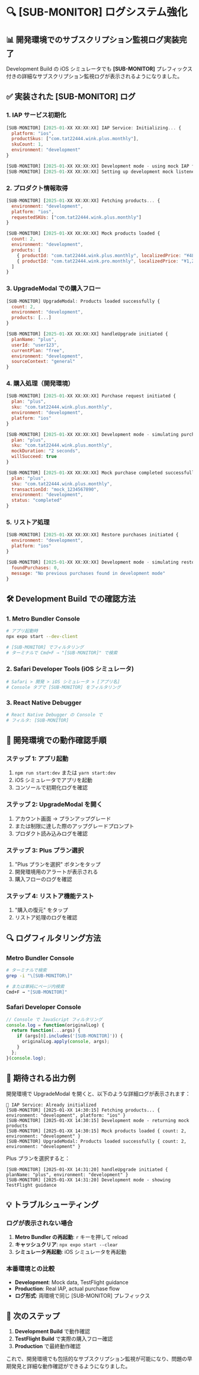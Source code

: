 # 🔍 [SUB-MONITOR] ログシステム強化

## 📊 **開発環境でのサブスクリプション監視ログ実装完了**

Development Build の iOS シミュレータでも **[SUB-MONITOR]** プレフィックス付きの詳細なサブスクリプション監視ログが表示されるようになりました。

## ✅ **実装された [SUB-MONITOR] ログ**

### **1. IAP サービス初期化**
```javascript
[SUB-MONITOR] [2025-01-XX XX:XX:XX] IAP Service: Initializing... {
  platform: "ios",
  productSkus: ["com.tat22444.wink.plus.monthly"],
  skuCount: 1,
  environment: "development"
}

[SUB-MONITOR] [2025-01-XX XX:XX:XX] Development mode - using mock IAP functionality
[SUB-MONITOR] [2025-01-XX XX:XX:XX] Setting up development mock listeners
```

### **2. プロダクト情報取得**
```javascript
[SUB-MONITOR] [2025-01-XX XX:XX:XX] Fetching products... {
  environment: "development",
  platform: "ios",
  requestedSKUs: ["com.tat22444.wink.plus.monthly"]
}

[SUB-MONITOR] [2025-01-XX XX:XX:XX] Mock products loaded {
  count: 2,
  environment: "development",
  products: [
    { productId: "com.tat22444.wink.plus.monthly", localizedPrice: "¥480" },
    { productId: "com.tat22444.wink.pro.monthly", localizedPrice: "¥1,280" }
  ]
}
```

### **3. UpgradeModal での購入フロー**
```javascript
[SUB-MONITOR] UpgradeModal: Products loaded successfully {
  count: 2,
  environment: "development",
  products: [...]
}

[SUB-MONITOR] [2025-01-XX XX:XX:XX] handleUpgrade initiated {
  planName: "plus",
  userId: "user123",
  currentPlan: "free",
  environment: "development",
  sourceContext: "general"
}
```

### **4. 購入処理（開発環境）**
```javascript
[SUB-MONITOR] [2025-01-XX XX:XX:XX] Purchase request initiated {
  plan: "plus",
  sku: "com.tat22444.wink.plus.monthly",
  environment: "development",
  platform: "ios"
}

[SUB-MONITOR] [2025-01-XX XX:XX:XX] Development mode - simulating purchase flow {
  plan: "plus",
  sku: "com.tat22444.wink.plus.monthly",
  mockDuration: "2 seconds",
  willSucceed: true
}

[SUB-MONITOR] [2025-01-XX XX:XX:XX] Mock purchase completed successfully {
  plan: "plus",
  sku: "com.tat22444.wink.plus.monthly",
  transactionId: "mock_1234567890",
  environment: "development",
  status: "completed"
}
```

### **5. リストア処理**
```javascript
[SUB-MONITOR] [2025-01-XX XX:XX:XX] Restore purchases initiated {
  environment: "development",
  platform: "ios"
}

[SUB-MONITOR] [2025-01-XX XX:XX:XX] Development mode - simulating restore purchases {
  foundPurchases: 0,
  message: "No previous purchases found in development mode"
}
```

## 🛠️ **Development Build での確認方法**

### **1. Metro Bundler Console**
```bash
# アプリ起動時
npx expo start --dev-client

# [SUB-MONITOR] でフィルタリング
# ターミナルで Cmd+F → "[SUB-MONITOR]" で検索
```

### **2. Safari Developer Tools (iOS シミュレータ)**
```bash
# Safari > 開発 > iOS シミュレータ > [アプリ名]
# Console タブで [SUB-MONITOR] をフィルタリング
```

### **3. React Native Debugger**
```bash
# React Native Debugger の Console で
# フィルタ: [SUB-MONITOR]
```

## 📱 **開発環境での動作確認手順**

### **ステップ 1: アプリ起動**
1. `npm run start:dev` または `yarn start:dev`
2. iOS シミュレータでアプリを起動
3. コンソールで初期化ログを確認

### **ステップ 2: UpgradeModal を開く**
1. アカウント画面 → プランアップグレード
2. または制限に達した際のアップグレードプロンプト
3. プロダクト読み込みログを確認

### **ステップ 3: Plus プラン選択**
1. "Plus プランを選択" ボタンをタップ
2. 開発環境用のアラートが表示される
3. 購入フローのログを確認

### **ステップ 4: リストア機能テスト**
1. "購入の復元" をタップ
2. リストア処理のログを確認

## 🔍 **ログフィルタリング方法**

### **Metro Bundler Console**
```bash
# ターミナルで検索
grep -i "\[SUB-MONITOR\]"

# または単純にページ内検索
Cmd+F → "[SUB-MONITOR]"
```

### **Safari Developer Console**
```javascript
// Console で JavaScript フィルタリング
console.log = function(originalLog) {
  return function(...args) {
    if (args[0].includes('[SUB-MONITOR]')) {
      originalLog.apply(console, args);
    }
  };
}(console.log);
```

## 🎯 **期待される出力例**

開発環境で UpgradeModal を開くと、以下のような詳細ログが表示されます：

```
🛒 IAP Service: Already initialized
[SUB-MONITOR] [2025-01-XX 14:30:15] Fetching products... { environment: "development", platform: "ios" }
[SUB-MONITOR] [2025-01-XX 14:30:15] Development mode - returning mock products
[SUB-MONITOR] [2025-01-XX 14:30:15] Mock products loaded { count: 2, environment: "development" }
[SUB-MONITOR] UpgradeModal: Products loaded successfully { count: 2, environment: "development" }
```

Plus プランを選択すると：

```
[SUB-MONITOR] [2025-01-XX 14:31:20] handleUpgrade initiated { planName: "plus", environment: "development" }
[SUB-MONITOR] [2025-01-XX 14:31:20] Development mode - showing TestFlight guidance
```

## 💡 **トラブルシューティング**

### **ログが表示されない場合**
1. **Metro Bundler の再起動**: `r` キーを押して reload
2. **キャッシュクリア**: `npx expo start --clear`
3. **シミュレータ再起動**: iOS シミュレータを再起動

### **本番環境との比較**
- **Development**: Mock data, TestFlight guidance
- **Production**: Real IAP, actual purchase flow
- **ログ形式**: 両環境で同じ [SUB-MONITOR] プレフィックス

## 🚀 **次のステップ**

1. **Development Build** で動作確認
2. **TestFlight Build** で実際の購入フロー確認
3. **Production** で最終動作確認

これで、開発環境でも包括的なサブスクリプション監視が可能になり、問題の早期発見と詳細な動作確認ができるようになりました。